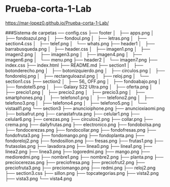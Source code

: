 # Prueba-corta-1-Lab

https://mar-lopez0.github.io/Prueba-corta-1-Lab/

###Sistema de carpetas
── config.css
├── footer
│   ├── apps.png
│   ├── fondoazul.png
│   ├── fondoul.png
│   ├── letras.png
│   ├── section4.css
│   ├── telef.png
│   └── whats.png
├── header1
│   ├── barrabusqueda.png
│   ├── header.css
│   ├── imagen1.png
│   ├── imagen2.png
│   ├── imagen3.png
│   ├── imagen4.png
│   ├── imagen6.png
│   └── menu.png
├── header2
│   └── imagen7.png
├── index.css
├── index.html
├── README.md
├── section1
│   ├── botonderecho.png
│   ├── botonizquierdo.png
│   ├── circulos.png
│   ├── fondoreloj.png
│   ├── rectanguloazul.png
│   ├── reloj.png
│   └── section1.css
├── section2
│   ├── 56_ OFF.png
│   ├── fondoabajo.png
│   ├── fondotel5.png
│   ├── Galaxy S22 Ultra.png
│   ├── oferta.png
│   ├── precio1.png
│   ├── precio2.png
│   ├── precio3.png
│   ├── smartphones.png
│   ├── telefono1.png
│   ├── telefono2.png
│   ├── telefono3.png
│   ├── telefono4.png
│   ├── telefono5.png
│   └── vistaall1.png
└── section3
    ├── anuncioiphone.png
    ├── anuncioxiaomi.png
    ├── bolsafrut.png
    ├── canastafruta.png
    ├── celular1.png
    ├── celular6.png
    ├── cerezas.png
    ├── circulos2.png
    ├── collar.png
    ├── crema.png
    ├── dailyfrutas.png
    ├── electronico.png
    ├── fondobolsa.png
    ├── fondocerezas.png
    ├── fondocollar.png
    ├── fondofresas.png
    ├── fondofruta3.png
    ├── fondomango.png
    ├── fondoplanta.png
    ├── fondoreloj2.png
    ├── fondosillon.png
    ├── fresas.png
    ├── frutas1.png
    ├── frutasolas.png
    ├── lavadora.png
    ├── linea0.png
    ├── linea1.png
    ├── linea2.png
    ├── linea3.png
    ├── logoredmi.png
    ├── mango.png
    ├── medioredmi.png
    ├── nombre1.png
    ├── nombre2.png
    ├── planta.png
    ├── preciocerezas.png
    ├── preciofresa.png
    ├── preciofrut2.png
    ├── preciofruta3.png
    ├── preciomango.png
    ├── redmi.png
    ├── reloj2.png
    ├── section3.css
    ├── sillon.png
    ├── topcategorias.png
    ├── vista2.png
    ├── vista3.png
    └── vista4.png
